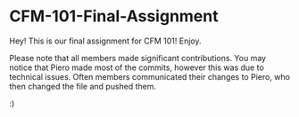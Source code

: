 # CFM-101-Final-Assignment
Hey! This is our final assignment for CFM 101! Enjoy.

Please note that all members made significant contributions. You may notice that Piero made most of the commits, however this was due to technical issues. Often members communicated their changes to Piero, who then changed the file and pushed them.

:)
